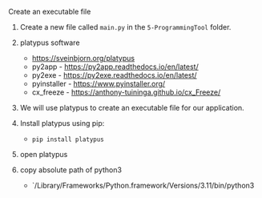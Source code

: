 Create an executable file

1. Create a new file called `main.py` in the `5-ProgrammingTool` folder.
2. platypus software
   - https://sveinbjorn.org/platypus 
   - py2app - https://py2app.readthedocs.io/en/latest/
   - py2exe - https://py2exe.readthedocs.io/en/latest/
   - pyinstaller - https://www.pyinstaller.org/
   - cx_freeze - https://anthony-tuininga.github.io/cx_Freeze/

3. We will use platypus to create an executable file for our application.
4. Install platypus using pip:
   - `pip install platypus`
5. open platypus
6. copy absolute path of python3
   - `/Library/Frameworks/Python.framework/Versions/3.11/bin/python3


